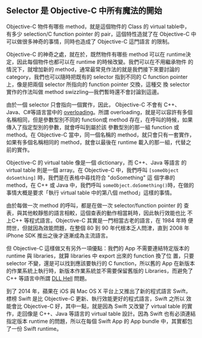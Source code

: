 Selector 是 Objective-C 中所有魔法的開始
----------------------------------------

Objective-C 物件有哪些 method，就是這個物件的 Class 的 virtual table中，
有多少 selection/C function pointer 的 pair，這個特性造就了在
Objective-C 中可以做很多神奇的事情，同時也造成了 Objective-C 這門語言
的限制。

Objective-C 的神奇之處，就在於，既然物件有哪些 method 可以在 runtime決
定，因此每個物件也都可以在 runtime 的時候改變。我們可以在不用繼承物件
的情況下，就增加新的 method，通常最常見作法的就是我們接下來要討論的
category，我們也可以隨時把既有的 selector 指到不同的 C function
pointer 上，像是把兩個 selector 所指向的 function pointer 交換，這種交
換 selector 實作的作法叫做 method swizzling—我們暫時還不會討論到這邊。

由於一個 selector 只會指向一個實作，因此， Objective-C 不會有 C++、
Java、C\#等語言當中的
[overloading](http://www.wikiwand.com/en/Function_overloading)。所謂
overloading，就是可以容許有多個名稱相同，但是參數型別不同的 function或
method 存在，在呼叫的時候，如果傳入了指定型別的參數，就會呼叫到屬於該
參數型別的那一組 function 或 method。在 Objective-C 當中，同一個名稱的
method，就只會只有一套實作，如果有多個名稱相同的 method，就會以最後在
runtime 載入的那一組，代替之前的實作。

Objective-C 的 virtual table 像是一個 dictionary，而 C++、Java 等語言
的 virtual table 則是一個 array。在 Objective-C 中，我們呼叫
`[someObject doSomthing]` 時，我們是在表格中尋找符合 "doSomething" 這
個字串的 method，在 C++ 或 Java 中，我們呼叫
`someObject.doSomething()`時，在做的事情大概是要求「執行 virtual table
中的第八個 method」這樣的事情。

由於每做一次 method 的呼叫，都是在做一次 selector/function pointer 的
查表，與其他較靜態的語言相較，這個查表的動作相當耗時，因此執行效能也比
不上C++ 等程式語言。Objective-C 其實是一門相當古老的語言，在 1984 年時
便問世，但就因為效能問題，在整個 80 到 90 年代根本乏人問津，直到 2008
年iPhone SDK 推出之後才逐漸成為主流語言。

但 Objective-C 這樣做又有另外一項優點：我們的 App 不需要連結特定版本的
runtime 與 libraries，就算 libraries 中 export 出來的 function 換了位
置，只要 selector 不變，還是可以找到應該要執行的 C function，所以舊的
App 在新版本的作業系統上執行時，新版本作業系統並不需要保留舊版的
Libraries，而避免了 C++ 等語言中所謂
[DLL Hell](https://en.wikipedia.org/wiki/DLL_Hell) 問題。

到了 2014 年，蘋果在 iOS 與 Mac OS X 平台上又推出了新的程式語言 Swift，
標榜 Swift 是比 Objective-C 更新、執行效能更好的程式語言，Swift 之所以
效能會比 Objective-C 好，其中一點，就是因為 Swift 又改變了 virtual
table 的實作，走回像是 C++、Java 等語言的 virtual table 設計。因為
Swift 也有必須連結指定版本 runtime 的問題，所以在每個 Swift App 的 App
bundle 中，其實都包了一份 Swift runtime。
